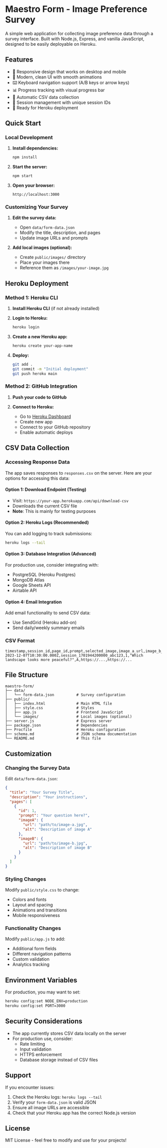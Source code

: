 # Maestro Form - Image Preference Survey

A simple web application for collecting image preference data through a survey interface. Built with Node.js, Express, and vanilla JavaScript, designed to be easily deployable on Heroku.

## Features

- 📱 Responsive design that works on desktop and mobile
- 🎨 Modern, clean UI with smooth animations
- ⌨️ Keyboard navigation support (A/B keys or arrow keys)
- 📊 Progress tracking with visual progress bar
- 💾 Automatic CSV data collection
- 🔄 Session management with unique session IDs
- 🚀 Ready for Heroku deployment

## Quick Start

### Local Development

1. **Install dependencies:**
   ```bash
   npm install
   ```

2. **Start the server:**
   ```bash
   npm start
   ```

3. **Open your browser:**
   ```
   http://localhost:3000
   ```

### Customizing Your Survey

1. **Edit the survey data:**
   - Open `data/form-data.json`
   - Modify the title, description, and pages
   - Update image URLs and prompts

2. **Add local images (optional):**
   - Create `public/images/` directory
   - Place your images there
   - Reference them as `/images/your-image.jpg`

## Heroku Deployment

### Method 1: Heroku CLI

1. **Install Heroku CLI** (if not already installed)

2. **Login to Heroku:**
   ```bash
   heroku login
   ```

3. **Create a new Heroku app:**
   ```bash
   heroku create your-app-name
   ```

4. **Deploy:**
   ```bash
   git add .
   git commit -m "Initial deployment"
   git push heroku main
   ```

### Method 2: GitHub Integration

1. **Push your code to GitHub**

2. **Connect to Heroku:**
   - Go to [Heroku Dashboard](https://dashboard.heroku.com)
   - Create new app
   - Connect to your GitHub repository
   - Enable automatic deploys

## CSV Data Collection

### Accessing Response Data

The app saves responses to `responses.csv` on the server. Here are your options for accessing this data:

#### Option 1: Download Endpoint (Testing)
- Visit: `https://your-app.herokuapp.com/api/download-csv`
- Downloads the current CSV file
- **Note**: This is mainly for testing purposes

#### Option 2: Heroku Logs (Recommended)
You can add logging to track submissions:

```bash
heroku logs --tail
```

#### Option 3: Database Integration (Advanced)
For production use, consider integrating with:
- PostgreSQL (Heroku Postgres)
- MongoDB Atlas
- Google Sheets API
- Airtable API

#### Option 4: Email Integration
Add email functionality to send CSV data:
- Use SendGrid (Heroku add-on)
- Send daily/weekly summary emails

### CSV Format

```csv
timestamp,session_id,page_id,prompt,selected_image,image_a_url,image_b_url
2023-12-07T10:30:00.000Z,session_1701944200000_abc123,1,"Which landscape looks more peaceful?",A,https://...,https://...
```

## File Structure

```
maestro-form/
├── data/
│   └── form-data.json          # Survey configuration
├── public/
│   ├── index.html              # Main HTML file
│   ├── style.css               # Styles
│   ├── app.js                  # Frontend JavaScript
│   └── images/                 # Local images (optional)
├── server.js                   # Express server
├── package.json                # Dependencies
├── Procfile                    # Heroku configuration
├── schema.md                   # JSON schema documentation
└── README.md                   # This file
```

## Customization

### Changing the Survey Data

Edit `data/form-data.json`:

```json
{
  "title": "Your Survey Title",
  "description": "Your instructions",
  "pages": [
    {
      "id": 1,
      "prompt": "Your question here?",
      "imageA": {
        "url": "path/to/image-a.jpg",
        "alt": "Description of image A"
      },
      "imageB": {
        "url": "path/to/image-b.jpg", 
        "alt": "Description of image B"
      }
    }
  ]
}
```

### Styling Changes

Modify `public/style.css` to change:
- Colors and fonts
- Layout and spacing
- Animations and transitions
- Mobile responsiveness

### Functionality Changes

Modify `public/app.js` to add:
- Additional form fields
- Different navigation patterns
- Custom validation
- Analytics tracking

## Environment Variables

For production, you may want to set:

```bash
heroku config:set NODE_ENV=production
heroku config:set PORT=3000
```

## Security Considerations

- The app currently stores CSV data locally on the server
- For production use, consider:
  - Rate limiting
  - Input validation
  - HTTPS enforcement
  - Database storage instead of CSV files

## Support

If you encounter issues:

1. Check the Heroku logs: `heroku logs --tail`
2. Verify your `form-data.json` is valid JSON
3. Ensure all image URLs are accessible
4. Check that your Heroku app has the correct Node.js version

## License

MIT License - feel free to modify and use for your projects!
